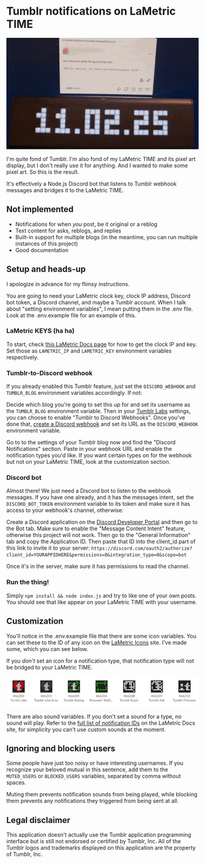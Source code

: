 # Tumblr notifications on LaMetric TIME

![](img/real_life.gif)

I'm quite fond of Tumblr. I'm also fond of my LaMetric TIME and its pixel art display, but I don't really use it for anything. And I wanted to make some pixel art. So this is the result.

It's effectively a Node.js Discord bot that listens to Tumblr webhook messages and bridges it to the LaMetric TIME.

## Not implemented
* Notifications for when *you* post, be it original or a reblog
* Text content for asks, reblogs, and replies
* Built-in support for multiple blogs (in the meantime, you can run multiple instances of this project)
* Good documentation

## Setup and heads-up
I apologize in advance for my flimsy instructions.

You are going to need your LaMetric clock key, clock IP address, Discord bot token, a Discord channel, and maybe a Tumblr account. When I talk about "setting environment variables", I mean putting them in the .env file. Look at the .env.example file for an example of this.

### LaMetric KEYS (ha ha)
To start, check [this LaMetric Docs page](https://lametric-documentation.readthedocs.io/en/latest/guides/first-steps/first-local-notification.html#discover-ip-address) for how to get the clock IP and key. Set those as `LAMETRIC_IP` and `LAMETRIC_KEY` environment variables respectively.

### Tumblr-to-Discord webhook
If you already enabled this Tumblr feature, just set the `DISCORD_WEBHOOK` and `TUMBLR_BLOG` environment variables accordingly. If not:

Decide which blog you're going to set this up for and set its username as the `TUMBLR_BLOG` environment variable. Then in your [Tumblr Labs](https://www.tumblr.com/settings/labs) settings, you can choose to enable "Tumblr to Discord Webhooks". Once you've done that, [create a Discord webhook](https://support.discord.com/hc/en-us/articles/228383668-Intro-to-Webhooks) and set its URL as the `DISCORD_WEBHOOK` environment variable.

Go to to the settings of your Tumblr blog now and find the "Discord Notifications" section. Paste in your webhook URL and enable the notification types you'd like. If you want certain types on for the webhook but not on your LaMetric TIME, look at the customization section.

### Discord bot
Almost there! We just need a Discord bot to listen to the webhook messages. If you have one already, and it has the messages intent, set the `DISCORD_BOT_TOKEN` environment variable to its token and make sure it has access to your webhook's channel, otherwise:

Create a Discord application on the [Discord Developer Portal](https://discord.com/developers/applications) and then go to the Bot tab. Make sure to enable the "Message Content Intent" feature, otherwise this project will not work. Then go to the "General Information" tab and copy the Application ID. Then paste that ID into the client_id part of this link to invite it to your server: `https://discord.com/oauth2/authorize?client_id=YOURAPPIDHERE&permissions=0&integration_type=0&scope=bot`

Once it's in the server, make sure it has permissions to read the channel.

### Run the thing!
Simply `npm install && node index.js` and try to like one of your own posts. You should see that like appear on your LaMetric TIME with your username.

## Customization
You'll notice in the .env.example file that there are some icon variables. You can set these to the ID of any icon on the [LaMetric Icons](https://developer.lametric.com/icons) site. I've made some, which you can see below.

If you *don't* set an icon for a notification type, that notification type will not be bridged to your LaMetric TIME.

![The LaMetric icons I made for this project](img/lametric-icons.png)

There are also sound variables. If you don't set a sound for a type, no sound will play. Refer to the [full list of notification IDs](https://lametric-documentation.readthedocs.io/en/latest/reference-docs/device-notifications.html) on the LaMetric Docs site, for simplicity you can't use custom sounds at the moment.

## Ignoring and blocking users
Some people have just too noisy or have interesting usernames. If you recognize your beloved mutual in this sentence, add them to the `MUTED_USERS` or `BLOCKED_USERS` variables, separated by comma without spaces.

Muting them prevents notification sounds from being played, while blocking them prevents any notifications they triggered from being sent at all.

## Legal disclaimer
This application doesn't actually use the Tumblr application programming interface but is still not endorsed or certified by Tumblr, Inc. All of the Tumblr logos and trademarks displayed on this application are the property of Tumblr, Inc.